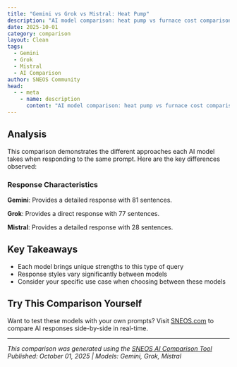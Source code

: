 ```yaml
---
title: "Gemini vs Grok vs Mistral: Heat Pump"
description: "AI model comparison: heat pump vs furnace cost comparison..."
date: 2025-10-01
category: comparison
layout: Clean
tags:
  - Gemini
  - Grok
  - Mistral
  - AI Comparison
author: SNEOS Community
head:
  - - meta
    - name: description
      content: "AI model comparison: heat pump vs furnace cost comparison..."
---
```


<ChatComparison
  title="Gemini vs Grok vs Mistral: Heat Pump"
  prompt="heat pump vs furnace cost comparison"
  :responses='{
    "Gemini": "Okay, let\u0027s break down the cost comparison between heat pumps and furnaces.  It\u0027s not a simple answer, as there are a lot of factors that influence the overall costs.\n\n**Here\u0027s a general overview, followed by a more detailed breakdown:**\n\n*   **Upfront Cost (Installation):**  Generally, heat pumps tend to have a slightly higher upfront installation cost compared to furnaces.  This is due to the more complex components and installation requirements of a heat pump.\n*   **Operating Cost (Energy Bills):**  In moderate climates, heat pumps can often be more energy-efficient and have lower operating costs than furnaces, especially electric resistance furnaces. In colder climates (where temperatures consistently drop below freezing), a furnace might be more cost-effective due to the heat pump\u0027s reduced efficiency and reliance on supplemental heating.\n*   **Maintenance Cost:** Both require maintenance. Furnaces might have simpler maintenance needs, while heat pumps, with more complex components, may require more specialized service.\n*   **Lifespan:** Both heat pumps and furnaces typically last 15-20 years with proper maintenance.\n*   **Overall Cost:** This is highly dependent on the climate, energy prices, usage patterns, and the specific models chosen.\n\n**Here\u0027s a more detailed breakdown of the cost factors:**\n\n**1. Upfront Costs (Purchase and Installation):**\n\n*   **Furnace Costs:**\n    *   **Purchase Price:**  Furnaces generally range from \\$2,000 to \\$7,000 for the unit itself, depending on the efficiency (AFUE rating) and capacity.\n    *   **Installation Costs:** Installation typically costs between \\$500 and \\$3,000, depending on the complexity of the ductwork, existing connections, and any necessary modifications to your home.\n    *   **Total Furnace Installation Cost:** \\$2,500 - \\$10,000 (approximate range).\n*   **Heat Pump Costs:**\n    *   **Purchase Price:** Heat pumps range from \\$4,000 to \\$8,000, depending on the type (air-source, geothermal, mini-split), efficiency (SEER and HSPF ratings), and features.  Geothermal heat pumps are significantly more expensive upfront.\n    *   **Installation Costs:** Installation can range from \\$1,000 to \\$5,000, depending on the complexity of the system, ductwork modifications, electrical work, and whether it\u0027s a simple replacement or a new installation.  Geothermal installations are much more complex and expensive, requiring excavation.\n    *   **Total Heat Pump Installation Cost:** \\$5,000 - \\$13,000 (approximate range) - *much higher for Geothermal*.\n\n**2. Operating Costs (Energy Bills):**\n\n*   **Furnace Operating Costs:**\n    *   **Fuel Source:** The operating cost depends heavily on the fuel type (natural gas, propane, oil, or electricity).  Natural gas is generally the cheapest, followed by propane, then oil, and electricity is typically the most expensive (especially for electric resistance furnaces).\n    *   **Efficiency (AFUE):**  Annual Fuel Utilization Efficiency (AFUE) is a measure of how efficiently a furnace converts fuel into heat. Higher AFUE means lower fuel bills.\n    *   **Example:** A high-efficiency natural gas furnace (95% AFUE) will be much cheaper to run than an older, less efficient furnace (80% AFUE) or an electric resistance furnace.\n*   **Heat Pump Operating Costs:**\n    *   **Electricity:** Heat pumps run on electricity.  Your electricity rates will directly impact your operating costs.\n    *   **Efficiency (SEER and HSPF):**\n        *   **SEER (Seasonal Energy Efficiency Ratio):** Measures cooling efficiency. Higher SEER = lower cooling bills.\n        *   **HSPF (Heating Seasonal Performance Factor):** Measures heating efficiency. Higher HSPF = lower heating bills.\n    *   **Climate:** Heat pumps are most efficient in moderate climates where temperatures rarely drop below freezing. As temperatures drop, their efficiency decreases, and they rely more on supplemental electric resistance heat, which is expensive.  In very cold climates, a furnace may be more cost-effective.\n    *   **Inverter Technology:** Modern inverter-driven heat pumps can modulate their output to match heating/cooling demands, improving efficiency and reducing energy consumption.\n\n**Important Considerations for Operating Costs:**\n\n*   **Climate:** This is the *most* important factor. Heat pumps shine in mild climates. In very cold climates, furnaces are generally more cost-effective for heating.\n*   **Energy Prices:** Natural gas prices fluctuate, as do electricity prices. Research current rates in your area to make an informed decision.\n*   **Home Insulation:** Proper insulation significantly reduces heating and cooling loads, minimizing energy consumption regardless of the system you choose.\n*   **Usage Patterns:** How much you use your heating and cooling system will impact your operating costs.\n\n**3. Maintenance Costs:**\n\n*   **Furnaces:** Regular maintenance includes:\n    *   Annual inspection and cleaning by a qualified technician.\n    *   Replacing air filters regularly.\n    *   Checking and cleaning burners (for gas furnaces).\n*   **Heat Pumps:** Regular maintenance includes:\n    *   Annual inspection and cleaning by a qualified technician.\n    *   Replacing air filters regularly.\n    *   Cleaning outdoor coils.\n    *   Checking refrigerant levels.\n\n**Generally:**  Heat pumps may have slightly higher maintenance costs due to their more complex components.\n\n**4. Lifespan:**\n\n*   Both furnaces and heat pumps typically last 15-20 years with proper maintenance.\n\n**5. Environmental Impact:**\n\n*   **Furnaces:** Burning fossil fuels (natural gas, propane, oil) produces greenhouse gases.\n*   **Heat Pumps:** Run on electricity, which can be generated from various sources, including renewable energy. If your electricity comes from renewable sources, a heat pump can be a very environmentally friendly option.\n\n**Summary Table**\n\n| Feature           | Furnace                       | Heat Pump                       |\n| ----------------- | ----------------------------- | ------------------------------- |\n| Upfront Cost      | Lower (generally)            | Higher (generally)             |\n| Operating Cost    | Depends on fuel; can be high | Lower in mild climates; higher in cold climates |\n| Maintenance Cost  | Moderate                      | Moderate to Higher              |\n| Lifespan          | 15-20 years                  | 15-20 years                    |\n| Best Climate      | Colder Climates              | Milder Climates                 |\n| Environmental Impact | Higher (fossil fuels)       | Lower (if electricity from renewable sources)      |\n\n**How to Decide:**\n\n1.  **Climate:** This is the biggest factor.  If you live in a mild climate with moderate winters, a heat pump is a strong contender. If you live in a very cold climate, a high-efficiency furnace may be a better choice.\n2.  **Energy Prices:** Compare the cost of natural gas, propane, oil (if applicable), and electricity in your area.\n3.  **Home Insulation:**  Ensure your home is well-insulated to minimize heating and cooling loads.\n4.  **Get Quotes:** Get quotes from multiple HVAC contractors for both furnaces and heat pumps.  Ask them to assess your home\u0027s specific needs and provide recommendations.\n5.  **Consider Rebates and Incentives:**  Many areas offer rebates and incentives for energy-efficient HVAC systems. Check with your local utility company and government programs.\n6.  **Long-Term Costs:** Don\u0027t just focus on the upfront cost.  Consider the total cost of ownership, including purchase price, installation, operating costs, and maintenance over the lifespan of the system.\n7. **Consider Future Electrification** Many municipalities are pushing for electrification and phasing out natural gas. A heat pump may be a better long-term solution if your area is moving towards electrification.\n\n**In conclusion:** There\u0027s no single \u0022best\u0022 answer.  The ideal choice depends on your specific circumstances.  Carefully consider all the factors outlined above to make an informed decision.\n\nI highly recommend getting professional advice from qualified HVAC contractors in your area to get accurate cost estimates and recommendations tailored to your home and climate.\n",
    "Grok": "Comparing the cost of a **heat pump** versus a **furnace** involves looking at several factors: upfront installation costs, operating costs, energy efficiency, maintenance, and climate suitability. Below is a detailed breakdown to help you understand the cost implications of each system.\n\n---\n\n### 1. Upfront Installation Costs\n- **Heat Pump**:\n  - Average installation cost: $4,000\u2013$8,000 for an air-source heat pump (including equipment and labor). Geothermal heat pumps are far more expensive, ranging from $10,000 to $25,000 due to underground loop installation.\n  - Costs vary based on the type of heat pump (air-source, ductless mini-split, or geothermal), home size, and whether ductwork is already in place.\n  - If your home lacks ductwork, you may need to install it (additional $2,000\u2013$5,000), or opt for a ductless mini-split system.\n\n- **Furnace**:\n  - Average installation cost: $2,500\u2013$6,000 for a gas furnace, $1,500\u2013$4,000 for an electric furnace, and $3,000\u2013$7,000 for an oil furnace.\n  - Costs depend on fuel type (natural gas, propane, oil, or electric), efficiency rating (AFUE - Annual Fuel Utilization Efficiency), and whether ductwork is present.\n  - Gas furnaces often require venting systems, which can increase costs if not already installed.\n\n**Winner**: Furnaces typically have a lower upfront cost, especially for electric or gas models, compared to heat pumps.\n\n---\n\n### 2. Operating Costs (Energy Bills)\n- **Heat Pump**:\n  - Heat pumps are generally more energy-efficient because they transfer heat rather than generate it. They can achieve efficiencies of 300\u2013400% (Coefficient of Performance, or COP), meaning they produce 3\u20134 units of heat for every unit of electricity used.\n  - Average annual operating cost: $500\u2013$1,500, depending on electricity rates (e.g., $0.12\u2013$0.20 per kWh), climate, and home insulation.\n  - In very cold climates (below 20\u00B0F), efficiency drops, and supplemental heating (often electric resistance) is needed, increasing costs.\n\n- **Furnace**:\n  - Efficiency depends on the fuel type and AFUE rating (typically 80\u201398% for modern units). Gas furnaces are usually cheaper to operate than electric ones due to lower natural gas prices (about $1.00\u2013$2.00 per therm vs. electricity costs).\n  - Average annual operating cost: $600\u2013$1,200 for natural gas, $800\u2013$2,000 for electric, and $1,000\u2013$2,500 for oil or propane, depending on fuel prices and climate.\n  - Gas and oil furnaces are more cost-effective in colder climates where constant heating is needed.\n\n**Winner**: Heat pumps often have lower operating costs in mild to moderate climates due to higher efficiency. In very cold climates or areas with cheap natural gas, furnaces may be cheaper to run.\n\n---\n\n### 3. Energy Efficiency\n- **Heat Pump**:\n  - Extremely efficient in mild climates (SEER ratings of 14\u201324 for cooling, HSPF ratings of 8\u201313 for heating). They provide both heating and cooling, eliminating the need for a separate air conditioner.\n  - Less efficient in extreme cold, often requiring backup heating systems.\n\n- **Furnace**:\n  - Modern high-efficiency furnaces (AFUE 90\u201398%) waste less fuel, but they still burn fuel to generate heat, making them less efficient than heat pumps in ideal conditions.\n  - Does not provide cooling; a separate air conditioning unit is needed ($2,500\u2013$5,000).\n\n**Winner**: Heat pumps are more energy-efficient overall, especially in regions with moderate winters, and offer the bonus of cooling.\n\n---\n\n### 4. Maintenance and Lifespan\n- **Heat Pump**:\n  - Lifespan: 10\u201315 years for air-source heat pumps; 20\u201325 years for geothermal.\n  - Annual maintenance cost: $100\u2013$300 (similar to an air conditioner\u2014filter changes, coil cleaning, etc.).\n  - Repairs can be more expensive due to complex refrigeration components.\n\n- **Furnace**:\n  - Lifespan: 15\u201320 years for gas/electric furnaces; slightly less for oil (10\u201315 years).\n  - Annual maintenance cost: $80\u2013$200 (filter changes, burner cleaning, safety checks for gas/oil).\n  - Repairs for gas furnaces can involve safety issues (e.g., carbon monoxide leaks), but parts are often less expensive than heat pump components.\n\n**Winner**: Furnaces may have a slight edge due to longer lifespan and lower repair costs for gas models, but both systems require regular upkeep.\n\n---\n\n### 5. Climate Suitability\n- **Heat Pump**:\n  - Best for mild to moderate climates (average winter temps above 20\u201330\u00B0F). In very cold climates, their efficiency drops significantly, and backup heating adds to costs.\n  - Ideal for areas with hot summers since they also provide cooling.\n\n- **Furnace**:\n  - Better suited for cold climates with harsh winters, as they deliver consistent heat regardless of outdoor temperature.\n  - Gas furnaces are especially cost-effective where natural gas is cheap and readily available.\n\n**Winner**: Depends on location. Heat pumps win in warmer regions; furnaces are better for cold climates.\n\n---\n\n### 6. Additional Considerations\n- **Rebates and Incentives**:\n  - Heat pumps often qualify for federal, state, or utility rebates (e.g., up to $2,000 under the Inflation Reduction Act in the U.S. for energy-efficient models). This can lower upfront costs.\n  - High-efficiency furnaces may also qualify for rebates, but they are typically smaller.\n\n- **Environmental Impact**:\n  - Heat pumps are more eco-friendly since they use electricity (which can be sourced from renewables) and don\u2019t burn fossil fuels.\n  - Gas and oil furnaces produce greenhouse gas emissions, though high-efficiency models reduce this impact.\n\n- **Home Value**:\n  - Heat pumps can increase home value in warmer regions due to their dual heating/cooling function.\n  - Furnaces are often expected in colder regions, so they may not add unique value.\n\n---\n\n### Summary of Costs (Approximate, U.S. Average)\n| **System**         | **Installation Cost** | **Annual Operating Cost** | **Lifespan**   | **Best Climate**       |\n|---------------------|-----------------------|---------------------------|----------------|------------------------|\n| **Heat Pump**      | $4,000\u2013$8,000        | $500\u2013$1,500              | 10\u201315 years    | Mild/Moderate         |\n| **Gas Furnace**    | $2,500\u2013$6,000        | $600\u2013$1,200              | 15\u201320 years    | Cold                  |\n| **Electric Furnace**| $1,500\u2013$4,000        | $800\u2013$2,000              | 15\u201320 years    | Mild (if cheap power) |\n\n---\n\n### Conclusion: Which Is Cheaper?\n- **Short-Term Cost**: A furnace, especially a gas or electric one, is usually cheaper to install and may have lower operating costs in cold climates or areas with cheap natural gas.\n- **Long-Term Cost**: A heat pump can be cheaper over time in mild climates due to lower operating costs, high efficiency, and the elimination of a separate AC unit. Rebates can also offset initial costs.\n- **Key Decision Factors**: Consider your local climate, energy prices, home setup (ductwork availability), and whether you need cooling. If you\u2019re in a cold climate with access to cheap gas, a furnace may be more cost-effective. In a warmer area, a heat pump often saves more money overall.\n\nWould you like a more specific cost breakdown based on your location or home size?",
    "Mistral": "When comparing the costs of a heat pump versus a furnace, several factors need to be considered, including initial installation costs, operating costs, maintenance, and lifespan. Here\u2019s a breakdown of these factors:\n\n### Initial Installation Costs\n- **Heat Pump**: The initial cost of installing a heat pump can range from $4,000 to $12,000, depending on the type (air-source, ground-source, etc.), size, and complexity of the installation.\n- **Furnace**: The initial cost of installing a furnace can range from $2,000 to $6,000, depending on the type (gas, electric, oil), size, and complexity of the installation.\n\n### Operating Costs\n- **Heat Pump**: Heat pumps are generally more energy-efficient, especially in mild climates. They can save on energy costs compared to furnaces, particularly electric furnaces. However, in very cold climates, heat pumps may require supplemental heating, which can increase costs.\n- **Furnace**: Gas furnaces are typically more cost-effective to operate than electric furnaces, especially in colder climates. Electric furnaces can be expensive to run due to the high cost of electricity.\n\n### Maintenance Costs\n- **Heat Pump**: Heat pumps require regular maintenance, including cleaning or replacing filters, checking refrigerant levels, and inspecting the outdoor unit. Annual maintenance costs can range from $100 to $300.\n- **Furnace**: Furnaces also require regular maintenance, including cleaning or replacing filters, inspecting the heat exchanger, and checking the burner. Annual maintenance costs can range from $100 to $300.\n\n### Lifespan\n- **Heat Pump**: The average lifespan of a heat pump is about 10-15 years, although some can last up to 20 years with proper maintenance.\n- **Furnace**: The average lifespan of a furnace is about 15-20 years, with some lasting up to 30 years with proper maintenance.\n\n### Energy Efficiency\n- **Heat Pump**: Heat pumps are generally more energy-efficient, especially in mild climates. They can provide both heating and cooling, making them versatile.\n- **Furnace**: Gas furnaces are typically more efficient in colder climates, while electric furnaces are less efficient due to the high cost of electricity.\n\n### Environmental Impact\n- **Heat Pump**: Heat pumps are considered more environmentally friendly because they do not burn fossil fuels and can reduce carbon emissions.\n- **Furnace**: Gas furnaces burn fossil fuels, contributing to carbon emissions, while electric furnaces depend on the source of electricity, which can vary in environmental impact.\n\n### Summary\n- **Initial Costs**: Furnaces are generally cheaper to install than heat pumps.\n- **Operating Costs**: Heat pumps can be more cost-effective in mild climates, while gas furnaces are more cost-effective in colder climates.\n- **Maintenance Costs**: Both heat pumps and furnaces have similar maintenance costs.\n- **Lifespan**: Furnaces typically have a longer lifespan than heat pumps.\n- **Energy Efficiency**: Heat pumps are generally more energy-efficient, especially in mild climates.\n- **Environmental Impact**: Heat pumps are more environmentally friendly.\n\nUltimately, the best choice depends on your specific needs, climate, and budget. Consulting with a local HVAC professional can provide more tailored advice based on your situation."
  }'
  published-date="17:21"
/>

## Analysis

This comparison demonstrates the different approaches each AI model takes when responding to the same prompt. Here are the key differences observed:

### Response Characteristics

**Gemini**: Provides a detailed response with 81 sentences. 

**Grok**: Provides a direct response with 77 sentences. 

**Mistral**: Provides a detailed response with 28 sentences. 

## Key Takeaways

- Each model brings unique strengths to this type of query
- Response styles vary significantly between models
- Consider your specific use case when choosing between these models

## Try This Comparison Yourself

Want to test these models with your own prompts? Visit [SNEOS.com](https://sneos.com) to compare AI responses side-by-side in real-time.

---

*This comparison was generated using the [SNEOS AI Comparison Tool](https://sneos.com)*
*Published: October 01, 2025 | Models: Gemini, Grok, Mistral*
